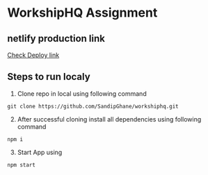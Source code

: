 # WorkshipHQ Assignment

## netlify production link
[Check Deploy link](https://sharp-cori-18781c.netlify.app/)

## Steps to run localy

1) Clone repo in local using following command

```git clone https://github.com/SandipGhane/workshiphq.git ```

2) After successful cloning install all dependencies using following command

```npm i ```

3) Start App using 

```npm start```
